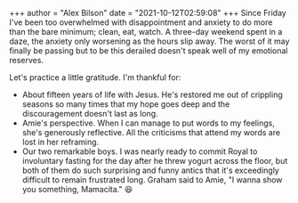 +++
author = "Alex Bilson"
date = "2021-10-12T02:59:08"
+++
Since Friday I've been too overwhelmed with disappointment and anxiety to do more than the bare minimum; clean, eat, watch. A three-day weekend spent in a daze, the anxiety only worsening as the hours slip away. The worst of it may finally be passing but to be this derailed doesn't speak well of my emotional reserves.

Let's practice a little gratitude. I'm thankful for:

- About fifteen years of life with Jesus. He's restored me out of crippling seasons so many times that my hope goes deep and the discouragement doesn't last as long. 
- Amie's perspective. When I can manage to put words to my feelings, she's generously reflective. All the criticisms that attend my words are lost in her reframing.
- Our two remarkable boys. I was nearly ready to commit Royal to involuntary fasting for the day after he threw yogurt across the floor, but both of them do such surprising and funny antics that it's exceedingly difficult to remain frustrated long. Graham said to Amie, "I wanna show you something, Mamacita." 😆 